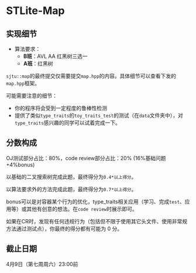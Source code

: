 # STLite-Map

## 实现细节

* 算法要求：
  * **B班**：AVL AA 红黑树三选一
  * **A班**：红黑树

`sjtu::map`的最终提交仅需要提交`map.hpp`的内容。具体细节可以查看下发的`map.hpp`框架。

可能需要注意的细节：

- 你的程序将会受到一定程度的鲁棒性检测
- 提供了类似`type_traits`的`toy_traits_test`的测试（在`data`文件夹中），对`type_traits`感兴趣的同学可以试着完成一下。

## 分数构成

OJ测试部分占比：80%，code review部分占比：20% (16%基础问题+4%bonus)

以基础的二叉搜索树完成此题，最终得分为`0.4*以上得分`。

以算法要求外的方法完成此题，最终得分为`0.7*以上得分`。

bonus可以是对容器某个行为的优化，type_traits相关应用（学习、完成`test`、应用等）或其他有创意的想法。在`code review`时展示即可。

如果在CR时，发现有任何违规行为（包括但不限于使用其它头文件、使用非常规方法通过测试点），你最终的得分都有可能为 $0$ 分。

## 截止日期

4月9日（第七周周六）23:00前

